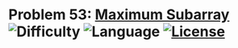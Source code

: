 # Problem 53: [Maximum Subarray](https://leetcode.com/problems/maximum-subarray/) ![Difficulty](https://img.shields.io/badge/Difficulty-Easy-brightgreen.svg) ![Language](https://img.shields.io/badge/Language-C++%2011,%20Python,%20JavaScript-yellow) [![License](https://img.shields.io/badge/License-MIT-blue.svg)](../LICENSE)
